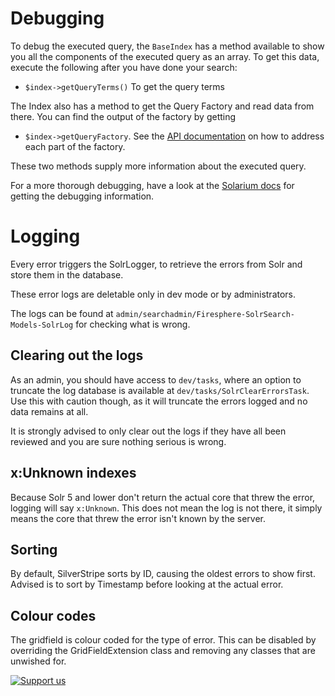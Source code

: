 # Debugging

To debug the executed query, the `BaseIndex` has a method available to show you all the components of the executed query 
as an array. To get this data, execute the following after you have done your search:
- `$index->getQueryTerms()` To get the query terms

The Index also has a method to get the Query Factory and read data from there.
You can find the output of the factory by getting
- `$index->getQueryFactory`. See the [API documentation](https://firesphere.github.io/solr-api) on how to address each part of the factory.

These two methods supply more information about the executed query.

For a more thorough debugging, have a look at the [Solarium docs](https://solarium.readthedocs.io/en/stable/queries/select-query/building-a-select-query/components/debug-component/) for getting the debugging information.

# Logging

Every error triggers the SolrLogger, to retrieve the errors from Solr and store them in the database.

These error logs are deletable only in dev mode or by administrators.

The logs can be found at `admin/searchadmin/Firesphere-SolrSearch-Models-SolrLog` for checking what is wrong.

## Clearing out the logs

As an admin, you should have access to `dev/tasks`, where an option to truncate the log database is available at
`dev/tasks/SolrClearErrorsTask`. Use this with caution though, as it will truncate the errors logged and no data remains
at all.

It is strongly advised to only clear out the logs if they have all been reviewed and you are sure nothing serious is wrong.

## x:Unknown indexes

Because Solr 5 and lower don't return the actual core that threw the error, logging will say `x:Unknown`. This does not mean
the log is not there, it simply means the core that threw the error isn't known by the server.

## Sorting

By default, SilverStripe sorts by ID, causing the oldest errors to show first. Advised is to sort by Timestamp before looking at the actual error.

## Colour codes

The gridfield is colour coded for the type of error. This can be disabled by overriding the GridFieldExtension class and removing
any classes that are unwished for.


[![Support us](https://enjoy.gitstore.app/repositories/badge-Firesphere/silverstripe-solr-search.svg)](https://enjoy.gitstore.app/repositories/badge-Firesphere/silverstripe-solr-search.svg)
